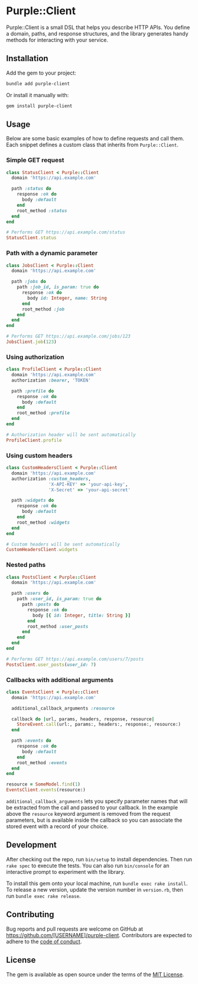 # Purple::Client

Purple::Client is a small DSL that helps you describe HTTP APIs. You define a domain, paths, and response structures, and the library generates handy methods for interacting with your service.

## Installation

Add the gem to your project:

```bash
bundle add purple-client
```

Or install it manually with:

```bash
gem install purple-client
```

## Usage

Below are some basic examples of how to define requests and call them. Each
snippet defines a custom class that inherits from `Purple::Client`.

### Simple GET request

```ruby
class StatusClient < Purple::Client
  domain 'https://api.example.com'

  path :status do
    response :ok do
      body :default
    end
    root_method :status
  end
end

# Performs GET https://api.example.com/status
StatusClient.status
```

### Path with a dynamic parameter

```ruby
class JobsClient < Purple::Client
  domain 'https://api.example.com'

  path :jobs do
    path :job_id, is_param: true do
      response :ok do
        body id: Integer, name: String
      end
      root_method :job
    end
  end
end

# Performs GET https://api.example.com/jobs/123
JobsClient.job(123)
```

### Using authorization

```ruby
class ProfileClient < Purple::Client
  domain 'https://api.example.com'
  authorization :bearer, 'TOKEN'

  path :profile do
    response :ok do
      body :default
    end
    root_method :profile
  end
end

# Authorization header will be sent automatically
ProfileClient.profile
```

### Using custom headers

```ruby
class CustomHeadersClient < Purple::Client
  domain 'https://api.example.com'
  authorization :custom_headers,
                'X-API-KEY' => 'your-api-key',
                'X-Secret' => 'your-api-secret'

  path :widgets do
    response :ok do
      body :default
    end
    root_method :widgets
  end
end

# Custom headers will be sent automatically
CustomHeadersClient.widgets
```

### Nested paths

```ruby
class PostsClient < Purple::Client
  domain 'https://api.example.com'

  path :users do
    path :user_id, is_param: true do
      path :posts do
        response :ok do
          body [{ id: Integer, title: String }]
        end
        root_method :user_posts
      end
    end
  end
end

# Performs GET https://api.example.com/users/7/posts
PostsClient.user_posts(user_id: 7)
```

### Callbacks with additional arguments

```ruby
class EventsClient < Purple::Client
  domain 'https://api.example.com'

  additional_callback_arguments :resource

  callback do |url, params, headers, response, resource|
    StoreEvent.call(url:, params:, headers:, response:, resource:)
  end

  path :events do
    response :ok do
      body :default
    end
    root_method :events
  end
end

resource = SomeModel.find(1)
EventsClient.events(resource:)
```

`additional_callback_arguments` lets you specify parameter names that will be
extracted from the call and passed to your callback. In the example above the
`resource` keyword argument is removed from the request parameters, but is
available inside the callback so you can associate the stored event with a
record of your choice.

## Development

After checking out the repo, run `bin/setup` to install dependencies. Then run
`rake spec` to execute the tests. You can also run `bin/console` for an interactive
prompt to experiment with the library.

To install this gem onto your local machine, run `bundle exec rake install`.
To release a new version, update the version number in `version.rb`, then run
`bundle exec rake release`.

## Contributing

Bug reports and pull requests are welcome on GitHub at
https://github.com/[USERNAME]/purple-client. Contributors are expected to adhere
to the [code of conduct](https://github.com/[USERNAME]/purple-client/blob/main/CODE_OF_CONDUCT.md).

## License

The gem is available as open source under the terms of the
[MIT License](https://opensource.org/licenses/MIT).

